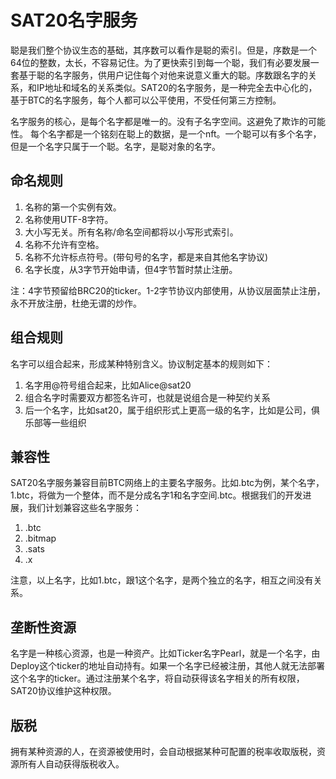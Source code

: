 SAT20名字服务
====

聪是我们整个协议生态的基础，其序数可以看作是聪的索引。但是，序数是一个64位的整数，太长，不容易记住。为了更快索引到每一个聪，我们有必要发展一套基于聪的名字服务，供用户记住每个对他来说意义重大的聪。序数跟名字的关系，和IP地址和域名的关系类似。SAT20的名字服务，是一种完全去中心化的，基于BTC的名字服务，每个人都可以公平使用，不受任何第三方控制。

名字服务的核心，是每个名字都是唯一的。没有子名字空间。这避免了欺诈的可能性。
每个名字都是一个铭刻在聪上的数据，是一个nft。一个聪可以有多个名字，但是一个名字只属于一个聪。名字，是聪对象的名字。


命名规则
---
1. 名称的第一个实例有效。
2. 名称使用UTF-8字符。
3. 大小写无关。所有名称/命名空间都将以小写形式索引。
4. 名称不允许有空格。
5. 名称不允许标点符号。(带句号的名字，都是来自其他名字协议)
6. 名字长度，从3字节开始申请，但4字节暂时禁止注册。

注：4字节预留给BRC20的ticker。1-2字节协议内部使用，从协议层面禁止注册，永不开放注册，杜绝无谓的炒作。


组合规则
---
名字可以组合起来，形成某种特别含义。协议制定基本的规则如下：
1. 名字用@符号组合起来，比如Alice@sat20
2. 组合名字时需要双方都签名许可，也就是说组合是一种契约关系
3. 后一个名字，比如sat20，属于组织形式上更高一级的名字，比如是公司，俱乐部等一些组织


兼容性
----
SAT20名字服务兼容目前BTC网络上的主要名字服务。比如.btc为例，某个名字，1.btc，将做为一个整体，而不是分成名字1和名字空间.btc。根据我们的开发进展，我们计划兼容这些名字服务：
1. .btc
2. .bitmap
3. .sats
4. .x

注意，以上名字，比如1.btc，跟1这个名字，是两个独立的名字，相互之间没有关系。

垄断性资源
----
名字是一种核心资源，也是一种资产。比如Ticker名字Pearl，就是一个名字，由Deploy这个ticker的地址自动持有。如果一个名字已经被注册，其他人就无法部署这个名字的ticker。通过注册某个名字，将自动获得该名字相关的所有权限，SAT20协议维护这种权限。


版税
----
拥有某种资源的人，在资源被使用时，会自动根据某种可配置的税率收取版税，资源所有人自动获得版税收入。


